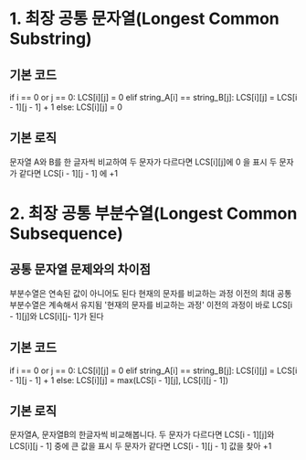 # 1. 최장 공통 문자열(Longest Common Substring)
## 기본 코드
if i == 0 or j == 0:
	LCS[i][j] = 0
elif string_A[i] == string_B[j]:
	LCS[i][j] = LCS[i - 1][j - 1] + 1
else:
	LCS[i][j] = 0

## 기본 로직
문자열 A와 B를 한 글자씩 비교하여
두 문자가 다르다면 LCS[i][j]에 0 을 표시
두 문자가 같다면 LCS[i - 1][j - 1] 에 +1


# 2. 최장 공통 부분수열(Longest Common Subsequence)
## 공통 문자열 문제와의 차이점
부분수열은 연속된 값이 아니어도 된다
현재의 문자를 비교하는 과정 이전의 최대 공통 부분수열은 계속해서 유지됨
'현재의 문자를 비교하는 과정' 이전의 과정이 바로 LCS[i - 1][j]와 LCS[i][j- 1]가 된다

## 기본 코드
if i == 0 or j == 0: 
	LCS[i][j] = 0
elif string_A[i] == string_B[j]:
	LCS[i][j] = LCS[i - 1][j - 1] + 1
else:
	LCS[i][j] = max(LCS[i - 1][j], LCS[i][j - 1])
	
## 기본 로직
문자열A, 문자열B의 한글자씩 비교해봅니다.
두 문자가 다르다면 LCS[i - 1][j]와 LCS[i][j - 1] 중에 큰 값을 표시
두 문자가 같다면 LCS[i - 1][j - 1] 값을 찾아 +1